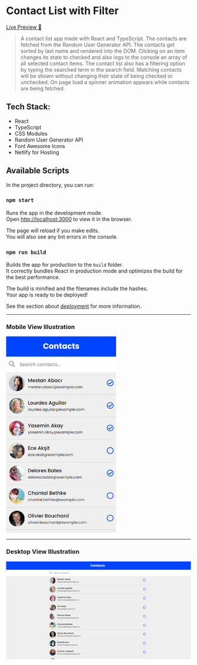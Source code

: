 # Contact List with Filter

[Live Preview 🚀](https://contact-list-with-filter.netlify.app/)

> A contact list app made with React and TypeScript. The contacts are fetched from the Random User Generator API. The contacts get sorted by last name and rendered into the DOM. Clicking on an item changes its state to checked and also logs to the console an array of all selected contact items. The contact list also has a filtering option by typing the searched term in the search field. Matching contacts will be shown without changing their state of being checked or unchecked. On page load a spinner animation appears while contacts are being fetched.

## Tech Stack:

- React
- TypeScript
- CSS Modules
- Random User Generator API
- Font Awesome Icons
- Netlify for Hosting

## Available Scripts

In the project directory, you can run:

### `npm start`

Runs the app in the development mode.\
Open [http://localhost:3000](http://localhost:3000) to view it in the browser.

The page will reload if you make edits.\
You will also see any lint errors in the console.

### `npm run build`

Builds the app for production to the `build` folder.\
It correctly bundles React in production mode and optimizes the build for the best performance.

The build is minified and the filenames include the hashes.\
Your app is ready to be deployed!

See the section about [deployment](https://facebook.github.io/create-react-app/docs/deployment) for more information.

---

### Mobile View Illustration

<img src="./screenshots/mobile.png" alt="Mobile View Illustration" width="300"/>

---

### Desktop View Illustration

<img src="./screenshots/desktop.png" alt="Desktop View Illustration"/>
